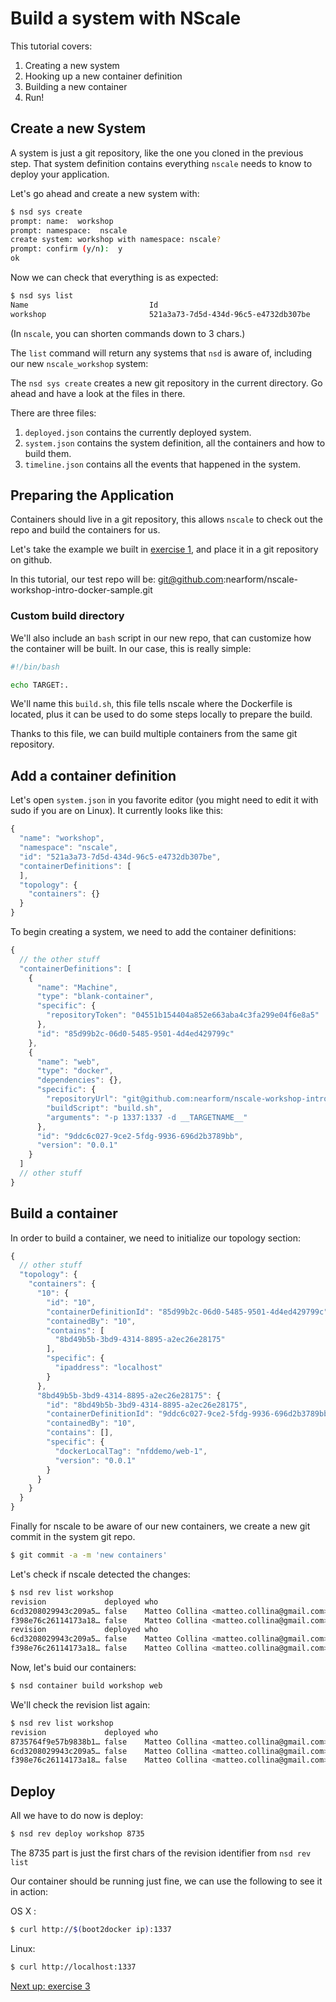 Build a system with NScale
===================

This tutorial covers:

1. Creating a new system
2. Hooking up a new container definition
3. Building a new container
4. Run!

Create a new System
-------------------

A system is just a git repository, like the one you cloned in
the previous step.
That system definition contains everything `nscale` needs to
know to deploy your application.

Let's go ahead and create a new system with:

```bash
$ nsd sys create
prompt: name:  workshop
prompt: namespace:  nscale
create system: workshop with namespace: nscale?
prompt: confirm (y/n):  y
ok
```

Now we can check that everything is as expected:

```bash
$ nsd sys list
Name                           Id
workshop                       521a3a73-7d5d-434d-96c5-e4732db307be
```

(In `nscale`, you can shorten commands down to 3 chars.)

The `list` command will return any systems that `nsd` is aware of, 
including our new `nscale_workshop` system:

The `nsd sys create` creates a new git repository in the current
directory. Go ahead and have a look at the files in there.

There are three files:

1. `deployed.json` contains the currently deployed system.
2. `system.json` contains the system definition, all the containers and
   how to build them.
3. `timeline.json` contains all the events that happened in the system.

Preparing the Application
-------------------------

Containers should live in a git repository, this allows `nscale` to check 
out the repo and build the containers for us.

Let's take the example we built in [exercise 1](https://github.com/nearform/nscale-workshop/blob/master/docker-intro.md), and place it in a git repository on github.


In this tutorial, our test repo will be: git@github.com:nearform/nscale-workshop-intro-docker-sample.git

### Custom build directory

We'll also include an `bash` script in our new repo, that can customize
how the container will be built. In our case, this is really simple:

```bash
#!/bin/bash

echo TARGET:.
```

We'll name this `build.sh`, this file tells nscale where the
Dockerfile is located, plus it can be used to do some steps locally to
prepare the build.

Thanks to this file, we can build multiple containers from the same git repository.

Add a container definition
--------------------------

Let's open `system.json` in you favorite editor (you might need to edit
it with sudo if you are on Linux). It currently looks like this:

```js
{
  "name": "workshop",
  "namespace": "nscale",
  "id": "521a3a73-7d5d-434d-96c5-e4732db307be",
  "containerDefinitions": [
  ],
  "topology": {
    "containers": {}
  }
}
```

To begin creating a system, we need to add the container definitions:

```js
{
  // the other stuff
  "containerDefinitions": [
    {
      "name": "Machine",
      "type": "blank-container",
      "specific": {
        "repositoryToken": "04551b154404a852e663aba4c3fa299e04f6e8a5"
      },
      "id": "85d99b2c-06d0-5485-9501-4d4ed429799c"
    },
    {
      "name": "web",
      "type": "docker",
      "dependencies": {},
      "specific": {
        "repositoryUrl": "git@github.com:nearform/nscale-workshop-intro-docker-sample.git",
        "buildScript": "build.sh",
        "arguments": "-p 1337:1337 -d __TARGETNAME__"
      },
      "id": "9ddc6c027-9ce2-5fdg-9936-696d2b3789bb",
      "version": "0.0.1"
    }
  ]
  // other stuff
}
```

Build a container
-----------------

In order to build a container, we need to initialize our topology
section:

```js
{
  // other stuff
  "topology": {
    "containers": {
      "10": {
        "id": "10",
        "containerDefinitionId": "85d99b2c-06d0-5485-9501-4d4ed429799c",
        "containedBy": "10",
        "contains": [
          "8bd49b5b-3bd9-4314-8895-a2ec26e28175"
        ],
        "specific": {
          "ipaddress": "localhost"
        }
      },
      "8bd49b5b-3bd9-4314-8895-a2ec26e28175": {
        "id": "8bd49b5b-3bd9-4314-8895-a2ec26e28175",
        "containerDefinitionId": "9ddc6c027-9ce2-5fdg-9936-696d2b3789bb",
        "containedBy": "10",
        "contains": [],
        "specific": {
          "dockerLocalTag": "nfddemo/web-1",
          "version": "0.0.1"
        }
      }
    }
  }
}
```

Finally for nscale to be aware of our new containers, we create a new
git commit in the system git repo. 

```bash
$ git commit -a -m 'new containers'
```

Let's check if nscale detected the changes:

```bash
$ nsd rev list workshop
revision             deployed who                                                     time                      description
6cd3208029943c209a5… false    Matteo Collina <matteo.collina@gmail.com>               2014-09-08T22:03:06.000Z  Updated container definition.
f398e76c26114173a18… false    Matteo Collina <matteo.collina@gmail.com>               2014-09-08T21:45:22.000Z  first commit
revision             deployed who                                                     time                      description
6cd3208029943c209a5… false    Matteo Collina <matteo.collina@gmail.com>               2014-09-08T22:03:06.000Z  Updated container definition.
f398e76c26114173a18… false    Matteo Collina <matteo.collina@gmail.com>               2014-09-08T21:45:22.000Z  first commit
```

Now, let's buid our containers:

```bash
$ nsd container build workshop web
```

We'll check the revision list again:

```bash
$ nsd rev list workshop
revision             deployed who                                                     time                      description
8735764f9e57b9838b1… false    Matteo Collina <matteo.collina@gmail.com>               2014-09-08T22:08:11.000Z  built container: cf28904e57b0c4b84b24d0297820e8a6…
6cd3208029943c209a5… false    Matteo Collina <matteo.collina@gmail.com>               2014-09-08T22:03:06.000Z  Updated container definition.
f398e76c26114173a18… false    Matteo Collina <matteo.collina@gmail.com>               2014-09-08T21:45:22.000Z  first commit
```

Deploy
------

All we have to do now is deploy:

```bash
$ nsd rev deploy workshop 8735
```

The 8735 part is just the first chars of the revision identifier from `nsd rev list`

Our container should be running just fine, we can use the following to see it in action:

OS X : 
```bash
$ curl http://$(boot2docker ip):1337
```

Linux:
```bash
$ curl http://localhost:1337
```

[Next up: exercise 3](https://github.com/nearform/nscale-workshop/blob/master/ex3.md)
